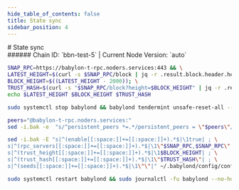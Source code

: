 ```yaml
---
hide_table_of_contents: false
title: State sync
sidebar_position: 4
---
```


<div class="h1-with-icon icon-babylon">
# State sync
</div>
###### Chain ID: `bbn-test-5` | Current Node Version: `auto`

```bash
SNAP_RPC=https://babylon-t-rpc.noders.services:443 && \
LATEST_HEIGHT=$(curl -s $SNAP_RPC/block | jq -r .result.block.header.height); \
BLOCK_HEIGHT=$((LATEST_HEIGHT - 2000)); \
TRUST_HASH=$(curl -s "$SNAP_RPC/block?height=$BLOCK_HEIGHT" | jq -r .result.block_id.hash) && \
echo $LATEST_HEIGHT $BLOCK_HEIGHT $TRUST_HASH
```
```bash
sudo systemctl stop babylond && babylond tendermint unsafe-reset-all --home ~/.babylond --keep-addr-book
```
```bash
peers="@babylon-t-rpc.noders.services:"
sed -i.bak -e  "s/^persistent_peers *=.*/persistent_peers = \"$peers\"/" ~/.babylond/config/config.toml
```
```bash
sed -i.bak -E "s|^(enable[[:space:]]+=[[:space:]]+).*$|\1true| ; \
s|^(rpc_servers[[:space:]]+=[[:space:]]+).*$|\1\"$SNAP_RPC,$SNAP_RPC\"| ; \
s|^(trust_height[[:space:]]+=[[:space:]]+).*$|\1$BLOCK_HEIGHT| ; \
s|^(trust_hash[[:space:]]+=[[:space:]]+).*$|\1\"$TRUST_HASH\"| ; \
s|^(seeds[[:space:]]+=[[:space:]]+).*$|\1\"\"|" ~/.babylond/config/config.toml
```
```bash
sudo systemctl restart babylond && sudo journalctl -fu babylond --no-hostname -o cat
```